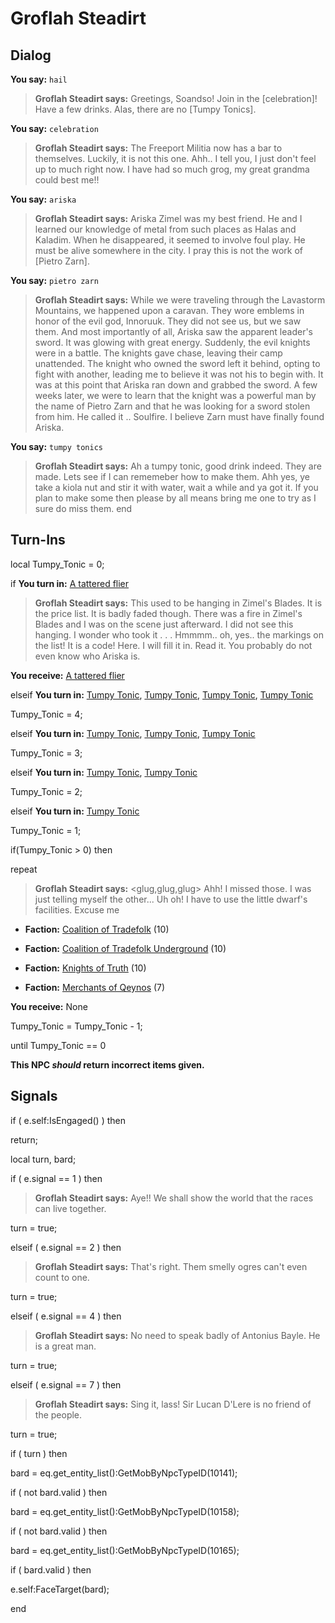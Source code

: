 # Groflah Steadirt
## Dialog

**You say:** `hail`



>**Groflah Steadirt says:** Greetings, Soandso! Join in the [celebration]! Have a few drinks. Alas, there are no [Tumpy Tonics].

**You say:** `celebration`



>**Groflah Steadirt says:** The Freeport Militia now has a bar to themselves. Luckily, it is not this one. Ahh.. I tell you, I just don't feel up to much right now. I have had so much grog, my great grandma could best me!!

**You say:** `ariska`



>**Groflah Steadirt says:** Ariska Zimel was my best friend. He and I learned our knowledge of metal from such places as Halas and Kaladim. When he disappeared, it seemed to involve foul play. He must be alive somewhere in the city. I pray this is not the work of [Pietro Zarn].

**You say:** `pietro zarn`



>**Groflah Steadirt says:** While we were traveling through the Lavastorm Mountains, we happened upon a caravan. They wore emblems in honor of the evil god, Innoruuk. They did not see us, but we saw them. And most importantly of all, Ariska saw the apparent leader's sword. It was glowing with great energy. Suddenly, the evil knights were in a battle. The knights gave chase, leaving their camp unattended. The knight who owned the sword left it behind, opting to fight with another, leading me to believe it was not his to begin with. It was at this point that Ariska ran down and grabbed the sword. A few weeks later, we were to learn that the knight was a powerful man by the name of Pietro Zarn and that he was looking for a sword stolen from him. He called it .. Soulfire. I believe Zarn must have finally found Ariska.

**You say:** `tumpy tonics`



>**Groflah Steadirt says:** Ah a tumpy tonic, good drink indeed. They are made. Lets see if I can rememeber how to make them.  Ahh yes, ye take a kiola nut and stir it with water, wait a while and ya got it.  If you plan to make some then please by all means bring me one to try as I sure do miss them.
end

## Turn-Ins

local Tumpy_Tonic = 0;




if **You turn in:** [A tattered flier](/item/18818)


>**Groflah Steadirt says:** This used to be hanging in Zimel's Blades. It is the price list. It is badly faded though. There was a fire in Zimel's Blades and I was on the scene just afterward. I did not see this hanging. I wonder who took it . . . Hmmmm.. oh, yes.. the markings on the list! It is a code! Here. I will fill it in. Read it. You probably do not even know who Ariska is.


 **You receive:**  [A tattered flier](/item/18819) 

elseif **You turn in:** [Tumpy Tonic](/item/12114), [Tumpy Tonic](/item/12114), [Tumpy Tonic](/item/12114), [Tumpy Tonic](/item/12114)


Tumpy_Tonic = 4;

elseif **You turn in:** [Tumpy Tonic](/item/12114), [Tumpy Tonic](/item/12114), [Tumpy Tonic](/item/12114)


Tumpy_Tonic = 3;

elseif **You turn in:** [Tumpy Tonic](/item/12114), [Tumpy Tonic](/item/12114)


Tumpy_Tonic = 2;

elseif **You turn in:** [Tumpy Tonic](/item/12114)


Tumpy_Tonic = 1;



if(Tumpy_Tonic > 0) then


repeat



>**Groflah Steadirt says:** <glug,glug,glug> Ahh! I missed those. I was just telling myself the other... Uh oh! I have to use the little dwarf's facilities. Excuse me



* __Faction:__ [Coalition of Tradefolk](/faction/229) (10)



* __Faction:__ [Coalition of Tradefolk Underground](/faction/336) (10)



* __Faction:__ [Knights of Truth](/faction/281) (10)



* __Faction:__ [Merchants of Qeynos](/faction/291) (7)



 **You receive:** None 



Tumpy_Tonic = Tumpy_Tonic - 1;


until Tumpy_Tonic == 0


**This NPC *should* return incorrect items given.**

## Signals

if ( e.self:IsEngaged() ) then


return;


local turn, bard;



if ( e.signal == 1 ) then


>**Groflah Steadirt says:** Aye!! We shall show the world that the races can live together.


turn = true;



elseif ( e.signal == 2 ) then


>**Groflah Steadirt says:** That's right. Them smelly ogres can't even count to one.


turn = true;

elseif ( e.signal == 4 ) then


>**Groflah Steadirt says:** No need to speak badly of Antonius Bayle. He is a great man.


turn = true;

elseif ( e.signal == 7 ) then


>**Groflah Steadirt says:** Sing it, lass! Sir Lucan D'Lere is no friend of the people.


turn = true;


if ( turn ) then


bard = eq.get_entity_list():GetMobByNpcTypeID(10141);





if ( not bard.valid ) then



bard = eq.get_entity_list():GetMobByNpcTypeID(10158);





if ( not bard.valid ) then 



bard = eq.get_entity_list():GetMobByNpcTypeID(10165);





if ( bard.valid ) then



e.self:FaceTarget(bard);

end



